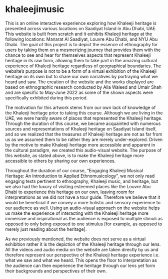 # khaleejimusic

This is an online interactive experience exploring how Khaleeji heritage is presented across various locations on Saadiyat Island in Abu Dhabi, UAE. This website is built from scratch and it exhibits Khaleeji heritage at the following locations: Manarat Al Saadiyat, Louvre Abu Dhabi, and NYU Abu Dhabi. The goal of this project is to depict the essence of ethnography for users by taking them on a mesmerizing journey that provides them with the chance to see and hear for themselves aspects that represent Khaleeji heritage in its raw form, allowing them to take part in the amazing cultural experience of Khaleeji heritage regardless of geographical boundaries. The website’s purpose is not to be a form of a virtual exhibition of the Khaleeji heritage on its own but to share our own narratives by portraying what we heard and saw. The creation of the website and the works displayed are based on ethnographic research conducted by Alia Waleed and Umair Shah and are specific to May-June 2022 as some of the shown aspects were specifically exhibited during this period. 

The motivation for this artwork stems from our own lack of knowledge of the Khaleeji heritage prior to taking this course. Although we are living in the UAE, we were hardly aware of places that represented the Khaleeji heritage. Through the duration of this course, we became acquainted with numerous sources and representations of Khaleeji heritage on Saadiyat Island itself, and so we realized that the treasures of Khaleeji heritage are not as far from us as we assumed them to be rather they are merely under-explored.  Driven by the motive to make Khaleeji heritage more accessible and apparent in the cultural paradigm, we created this audio-visual website. The purpose of this website, as stated above, is to make the Khaleeji heritage more accessible to others by sharing our own experiences. 

Throughout the duration of our course, “Engaging Khaleeji Musical Heritage: An Introduction to Applied Ethnomusicology”, we not only read engaging texts pertinent to ethnography, Khaleeji music, and heritage, but we also had the luxury of visiting esteemed places like the Louvre Abu Dhabi to experience this heritage on our own, leaving room for interpretations as we did not have a tour guide. Therefore we believe that it would be beneficial if we convey a more holistic and sensory experience to our audience as well. Using an audio-visual approach on the website helps us make the experience of interacting with the Khaleeji heritage more immersive and inspirational as the audience is exposed to multiple stimuli as opposed to only being exposed to one stimulus [for example, as opposed to merely just reading about the heritage].  

As we previously mentioned, the website does not serve as a virtual exhibition rather it is the depiction of the Khaleeji heritage through our lens. All the videos and audio media on the website are taken directly by us and therefore represent our perspective of the Khaleeji heritage experience i.e. what we saw and what we heard. This opens the floor to interpretation as the audience can then experience the heritage through our lens yet form their backgrounds and perspectives of their own. 

